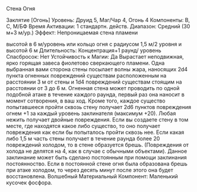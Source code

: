 
Стена Огня

Заклятие [Огонь]
Уровень: Друид 5, Маг/Чар 4, Огонь 4
Компоненты: В, С, М/БФ
Время Активации: 1 стандартн. действ.
Диапазон: Средний (30 м+3 м/ур.)
Эффект: Непроницаемая стена пламени

высотой в 6 м/уровень или кольцо огня с
радиусом 1,5 м/2 уровня и высотой 6 м
Длительность: Концентрация+1 раунд/
уровень
Спасбросок: Нет
Устойчивость к Магии: Да
Вырастает неподвижная, ярко горящая
завеса фиолетово сверкающего пламени. Одна выбранная вами сторона стены посылает волны жара, наносящих
2d4 пункта огненных повреждений
существам расположенным на расстоянии 3 м от стены и 1d4 повреждений существам стоящим на расстоянии от 3 до
6 м. Огненная стена может проводить
по одной подобной атаке в течение каждого раунда, первый раз она наносит в
момент сотворения, в ваш ход. Кроме
того, каждое существо попытавшееся
пройти сквозь стену получает 2d6 пунктов повреждения огнем +1 за каждый
уровень заклинателя (максимум +20).
Любая нежить получает двойные повреждения.
Если вы создаете стену в том месте,
где находятся какое либо существо, то
оно получает повреждения как если бы
попыталось пройти сквозь нее.
Если какая либо 1,5 м часть стены
получает в течение раунда более 20 повреждений холодом, то в стене образуется брешь. (Повреждения от холода не
делятся на 4, как в случае с обычными
объектами).
Данное заклинание может быть сделано постоянным при помощи заклинания постоянноство. Если в постоянной
стене огня была образована брешь при
атаке холодом, то через десять минут
после этого она будет восстановлена.
Волшебный Материальный Компонент: Маленький кусочек фосфора.